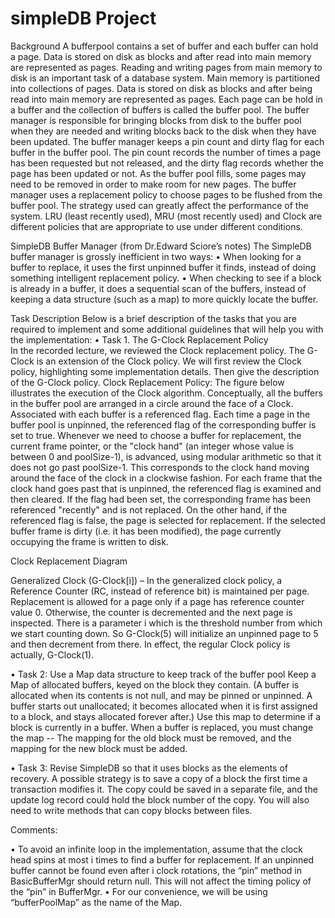 simpleDB Project
========
Background
A bufferpool contains a set of buffer and each buffer can hold a page. Data is stored on disk as blocks and after read into main memory are represented as pages. Reading and writing pages from main memory to disk is an important task of a database system.  Main memory is partitioned into collections of pages. Data is stored on disk as blocks and after being read into main memory are represented as pages. Each page can be hold in a buffer and the collection of buffers is called the buffer pool. The buffer manager is responsible for bringing blocks from disk to the buffer pool when they are needed and writing blocks back to the disk when they have been updated.  The buffer manager keeps a pin count and dirty flag for each buffer in the buffer pool.  The pin count records the number of times a page has been requested but not released, and the dirty flag records whether the page has been updated or not.  As the buffer pool fills, some pages may need to be removed in order to make room for new pages. The buffer manager uses a replacement policy to choose pages to be flushed from the buffer pool.  The strategy used can greatly affect the performance of the system. LRU (least recently used), MRU (most recently used) and Clock are different policies that are appropriate to use under different conditions.

SimpleDB  Buffer Manager (from Dr.Edward Sciore’s notes)
The SimpleDB buffer manager is grossly inefficient in two ways: 
•	When looking for a buffer to replace, it uses the first unpinned buffer it finds, instead of doing something intelligent replacement policy. 
•	When checking to see if a block is already in a buffer, it does a sequential scan of the buffers, instead of keeping a data structure (such as a map) to more quickly locate the buffer. 

Task Description
Below is a brief description of the tasks that you are required to implement and some additional guidelines that will help you with the implementation:
•	Task 1. The G-Clock Replacement Policy  
In the recorded lecture, we reviewed the Clock replacement policy. The G-Clock is an extension of the Clock policy. We will first review the Clock policy, highlighting some implementation details. Then give the description of the G-Clock policy. 
Clock Replacement Policy: The figure below illustrates the execution of the Clock algorithm. Conceptually, all the buffers in the buffer pool are arranged in a circle around the face of a Clock. Associated with each buffer is a referenced flag. Each time a page in the buffer pool is unpinned, the referenced flag of the corresponding buffer is set to true. Whenever we need to choose a buffer for replacement, the current frame pointer, or the "clock hand" (an integer whose value is between 0 and poolSize-1), is advanced, using modular arithmetic so that it does not go past poolSize-1. This corresponds to the clock hand moving around the face of the clock in a clockwise fashion. For each frame that the clock hand goes past that is unpinned, the referenced flag is examined and then cleared. If the flag had been set, the corresponding frame has been referenced "recently" and is not replaced. On the other hand, if the referenced flag is false, the page is selected for replacement. If the selected buffer frame is dirty (i.e. it has been modified), the page currently occupying the frame is written to disk. 
 
Clock Replacement Diagram 



Generalized Clock (G-Clock[i]) – In the generalized clock policy, a Reference Counter (RC, instead of reference bit) is maintained per page. Replacement is allowed for a page only if a page has reference counter value 0. Otherwise, the counter is decremented and the next page is inspected. There is a parameter i which is the threshold number from which we start counting down. So G-Clock(5) will initialize an unpinned page to 5 and then decrement from there. In effect, the regular Clock policy is actually, G-Clock(1). 

•	Task 2: Use a Map data structure to keep track of the buffer pool
Keep a Map of allocated buffers, keyed on the block they contain.  (A buffer is allocated when its contents is not null, and may be pinned or unpinned.  A buffer starts out unallocated; it becomes allocated when it is first assigned to a block, and stays allocated forever after.)  Use this map to determine if a block is currently in a buffer.  When a buffer is replaced, you must change the map -- The mapping for the old block must be removed, and the mapping for the new block must be added. 

•	Task 3: Revise SimpleDB so that it uses blocks as the elements of recovery.  A possible strategy is to save a copy of a block the first time a transaction modifies it.  The copy could be saved in a separate file, and the update log record could hold the block number of the copy.  You will also need to write methods that can copy blocks between files.




Comments:  

•	To avoid an infinite loop in the implementation, assume that the clock head spins at most i times to find a buffer for replacement. If an unpinned buffer cannot be found even after i clock rotations, the “pin” method in BasicBufferMgr should return null. This will not affect the timing policy of the “pin” in BufferMgr.
•	For our convenience, we will be using “bufferPoolMap” as the name of the Map. 
